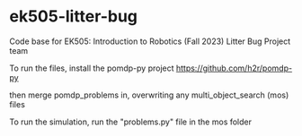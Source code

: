 # ek505-litter-bug
Code base for EK505: Introduction to Robotics (Fall 2023) Litter Bug Project team

To run the files, install the pomdp-py project 
https://github.com/h2r/pomdp-py

then merge pomdp_problems in, overwriting any multi_object_search (mos) files 

To run the simulation, run the "problems.py" file in the mos folder
